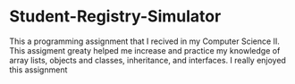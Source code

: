# Student-Registry-Simulator
This a programming assignment that I recived in my Computer Science II. This assigment greaty helped me increase and practice my knowledge of array lists, objects and classes, inheritance, and interfaces. I really enjoyed this assignment 
